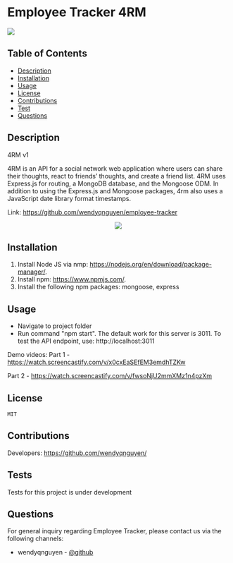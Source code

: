 # Employee Tracker 4RM 

<p><img src="https://img.shields.io/badge/license-MIT-blue"></p>
  

## Table of Contents 

* [Description](#description)
* [Installation](#installation)
* [Usage](#usage)
* [License](#license)
* [Contributions](#contributions)
* [Test](#tests)
* [Questions](#questions)

## Description 
4RM v1

4RM is an API for a social network web application where users can share their thoughts, react to friends’ thoughts, and create a friend list. 4RM uses Express.js for routing, a MongoDB database, and the Mongoose ODM. In addition to using the Express.js  and Mongoose packages, 4rm also uses a JavaScript date library format timestamps.

Link: https://github.com/wendyqnguyen/employee-tracker

<p align="center"><img src="screenshot.jpeg"></p>

## Installation 
1) Install Node JS via nmp: https://nodejs.org/en/download/package-manager/. 
2) Install npm: https://www.npmjs.com/. 
3) Install the following npm packages: mongoose, express 

## Usage 

- Navigate to project folder
- Run command "npm start".  The default work for this server is 3011. To test the API endpoint, use: http://localhost:3011


Demo videos: 
Part 1 - https://watch.screencastify.com/v/x0cxEaSEfEM3emdhTZKw 

Part 2 - https://watch.screencastify.com/v/fwsoNjU2mmXMz1n4pzXm

## License 
    MIT



## Contributions 

Developers: https://github.com/wendyqnguyen/


## Tests 

Tests for this project is under development

## Questions 

For general inquiry regarding Employee Tracker, please contact us via the following channels: 

- wendyqnguyen - [@github](https://github.com/wendyqnguyen/)
